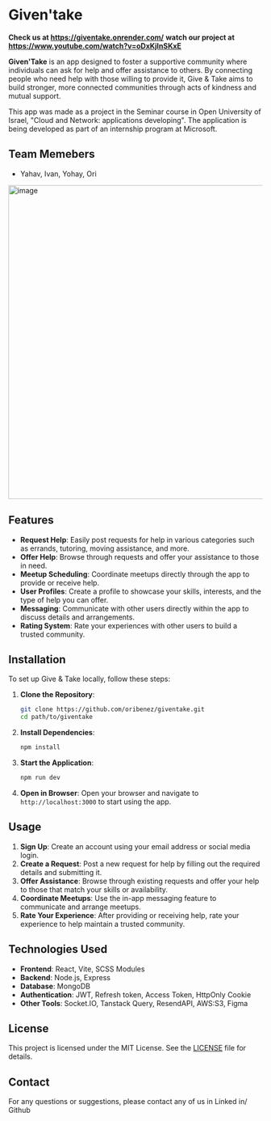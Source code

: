 # Given'take
**Check us at https://giventake.onrender.com/**
**watch our project at https://www.youtube.com/watch?v=oDxKjInSKxE**

**Given'Take** is an app designed to foster a supportive community where individuals can ask for help and offer assistance to others. By connecting people who need help with those willing to provide it, Give & Take aims to build stronger, more connected communities through acts of kindness and mutual support.

This app was made as a project in the Seminar course in Open University of Israel, "Cloud and Network: applications developing". 
The application is being developed as part of an internship program at Microsoft.

## Team Memebers
- Yahav, Ivan, Yohay, Ori


<img width="621" alt="image" src="https://github.com/oribenez/giventake/assets/15029502/edfe0821-3ab7-4673-a2db-7eecd975f027">

## Features

- **Request Help**: Easily post requests for help in various categories such as errands, tutoring, moving assistance, and more.
- **Offer Help**: Browse through requests and offer your assistance to those in need.
- **Meetup Scheduling**: Coordinate meetups directly through the app to provide or receive help.
- **User Profiles**: Create a profile to showcase your skills, interests, and the type of help you can offer.
- **Messaging**: Communicate with other users directly within the app to discuss details and arrangements.
- **Rating System**: Rate your experiences with other users to build a trusted community.

## Installation

To set up Give & Take locally, follow these steps:

1. **Clone the Repository**:
    ```sh
    git clone https://github.com/oribenez/giventake.git
    cd path/to/giventake
    ```

2. **Install Dependencies**:
    ```sh
    npm install
    ```

3. **Start the Application**:
    ```sh
    npm run dev
    ```

4. **Open in Browser**:
    Open your browser and navigate to `http://localhost:3000` to start using the app.

## Usage

1. **Sign Up**: Create an account using your email address or social media login.
2. **Create a Request**: Post a new request for help by filling out the required details and submitting it.
3. **Offer Assistance**: Browse through existing requests and offer your help to those that match your skills or availability.
4. **Coordinate Meetups**: Use the in-app messaging feature to communicate and arrange meetups.
5. **Rate Your Experience**: After providing or receiving help, rate your experience to help maintain a trusted community.

## Technologies Used

- **Frontend**: React, Vite, SCSS Modules
- **Backend**: Node.js, Express
- **Database**: MongoDB
- **Authentication**: JWT, Refresh token, Access Token, HttpOnly Cookie
- **Other Tools**: Socket.IO, Tanstack Query, ResendAPI, AWS:S3, Figma

## License

This project is licensed under the MIT License. See the [LICENSE](LICENSE) file for details.

## Contact

For any questions or suggestions, please contact any of us in Linked in/ Github
